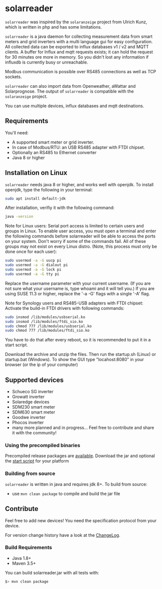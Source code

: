# solarreader

`solarreader` was inspired by the `solaranzeige` project from Ulrich Kunz, which is written in php and has some limitations.

`solarreader` is a java daemon for collecting measurement data from smart meters and grid inverters with a multi language gui for easy
configuration.
All collected data can be exported to influx databases v1 / v2 and MQTT clients.
A buffer for Influx and mqtt requests exists; it can hold the request for 30 minutes ore more in memory.
So you didn't lost any information if influxdb is currently busy or unreachable.

Modbus communication is possible over RS485 connections as well as TCP sockets.

`solarreader` can also import data from Openweather, aWattar and Solarprognose.
The output of `solarreader` is compatible with the `solaranzeige` project.

You can use multiple devices, influx databases and mqtt destinations.

## Requirements

You'll need:

* A supported smart meter or grid inverter.
* In case of Modbus/RTU: an USB RS485 adapter with FTDI chipset.
* Optionally an RS485 to Ethernet converter
* Java 8 or higher

## Installation on Linux

`solarreader` needs java 8 or higher, and works well with openjdk.
To install openjdk, type the following in your terminal:

```bash
sudo apt install default-jdk
```

After installation, verifiy it with the following command:

```bash
java -version
```

Note for Linux users: Serial port access is limited to certain users and groups in Linux. To enable user access, you
must open a terminal and enter the following commands before solarreader will be able to access the ports on your
system.
Don't worry if some of the commands fail. All of these groups may not exist on every Linux distro. (Note, this process
must only be done once for each user):

```bash
sudo usermod -a -G uucp pi
sudo usermod -a -G dialout pi
sudo usermod -a -G lock pi
sudo usermod -a -G tty pi
```

Replace the username parameter with your current username. (If you are not sure what your username is, type whoami and
it will tell you.) If you are using SUSE 11.3 or higher, replace the '-a -G' flags with a single '-A' flag.

Note for Synology users and RS485-USB adapters with FTDI chipset:
Activate the build-in FTDI drivers with following commands:

```bash
sudo insmod /lib/modules/usbserial.ko
sudo insmod /lib/modules/ftdi_sio.ko
sudo chmod 777 /lib/modules/usbserial.ko
sudo chmod 777 /lib/modules/ftdi_sio.ko
```
You have to do that after every reboot, so it is recommended to put it in a start script.

Download the archive and unzip the files. Then run the startup.sh (Linux) or startup.bat (Windows).
To show the GUI type "locahost:8080" in your browser (or the ip of your computer)

## Supported devices

- Schueco SG inverter
- Growatt inverter
- Solaredge devices
- SDM230 smart meter
- SDM630 smart meter
- Goodwe inverter
- Phocos inverter
- many more planned and in progress... Feel free to contribute and share it with the community!

### Using the precompiled binaries

Precompiled release packages are [available](https://github.com/Schnippsche/Solarreader/releases). Download
the jar and optional the [start script](https://github.com/Schnippsche/solarreader/tree/main/src/scripts) for your platform 

### Building from source

`solarreader` is written in java and requires jdk 8+. To build from source:

- use `mvn clean package` to compile and build the jar file

## Contribute

Feel free to add new devices! You need the specification protocol from your device.

For version change history have a look at
the [ChangeLog](https://github.com/Schnippsche/Solarreader/blob/main/CHANGELOG.md).

### Build Requirements

* Java 1.8+
* Maven 3.5+

You can build solarreader.jar with all tests with:

```bash
$> mvn clean package
```
